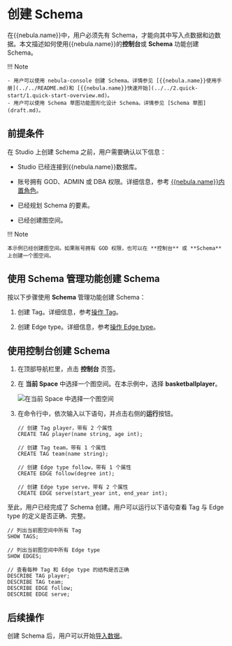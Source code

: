 # 创建 Schema

在{{nebula.name}}中，用户必须先有 Schema，才能向其中写入点数据和边数据。本文描述如何使用{{nebula.name}}的**控制台**或 **Schema** 功能创建 Schema。

!!! Note

    - 用户可以使用 nebula-console 创建 Schema。详情参见 [{{nebula.name}}使用手册](../../README.md)和 [{{nebula.name}}快速开始](../../2.quick-start/1.quick-start-overview.md)。
    - 用户可以使用 Schema 草图功能图形化设计 Schema。详情参见 [Schema 草图](draft.md)。

## 前提条件

在 Studio 上创建 Schema 之前，用户需要确认以下信息：

- Studio 已经连接到{{nebula.name}}数据库。

- 账号拥有 GOD、ADMIN 或 DBA 权限。详细信息，参考 [{{nebula.name}}内置角色](../../7.data-security/1.authentication/3.role-list.md)。

- 已经规划 Schema 的要素。

- 已经创建图空间。

!!! Note

    本示例已经创建图空间。如果账号拥有 GOD 权限，也可以在 **控制台** 或 **Schema** 上创建一个图空间。

## 使用 Schema 管理功能创建 Schema

按以下步骤使用 **Schema** 管理功能创建 Schema：

1. 创建 Tag。详细信息，参考[操作 Tag](../manage-schema/st-ug-crud-tag.md)。

2. 创建 Edge type。详细信息，参考[操作 Edge type](../manage-schema/st-ug-crud-edge-type.md)。

## 使用控制台创建 Schema

1. 在顶部导航栏里，点击 **控制台** 页签。

2. 在 **当前 Space** 中选择一个图空间。在本示例中，选择 **basketballplayer**。

   ![在当前 Space 中选择一个图空间](https://docs-cdn.nebula-graph.com.cn/figures/st-ug-009-cn.png "选择图空间")

3. 在命令行中，依次输入以下语句，并点击右侧的**运行**按钮。

   ```nGQL
   // 创建 Tag player，带有 2 个属性
   CREATE TAG player(name string, age int);

   // 创建 Tag team，带有 1 个属性
   CREATE TAG team(name string);

   // 创建 Edge type follow，带有 1 个属性
   CREATE EDGE follow(degree int);

   // 创建 Edge type serve，带有 2 个属性
   CREATE EDGE serve(start_year int, end_year int);
   ```

至此，用户已经完成了 Schema 创建。用户可以运行以下语句查看 Tag 与 Edge type 的定义是否正确、完整。

```nGQL
// 列出当前图空间中所有 Tag
SHOW TAGS;

// 列出当前图空间中所有 Edge type
SHOW EDGES;

// 查看每种 Tag 和 Edge type 的结构是否正确
DESCRIBE TAG player;
DESCRIBE TAG team;
DESCRIBE EDGE follow;
DESCRIBE EDGE serve;
```

## 后续操作

创建 Schema 后，用户可以开始[导入数据](st-ug-import-data.md)。

